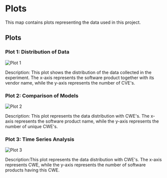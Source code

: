 # Plots

This map contains plots representing the data used in this project.

## Plots

### Plot 1: Distribution of Data

![Plot 1](plot/.png)

Description: This plot shows the distribution of the data collected in the experiment. The x-axis represents the software product together with its vendor name, while the y-axis represents the number of CVE's.

### Plot 2: Comparison of Models

![Plot 2](images/plot2.png)

Description: This plot represents the data distribution with CWE's. The x-axis represents the software product name, while the y-axis represents the number of unique CWE's.

### Plot 3: Time Series Analysis

![Plot 3](images/plot3.png)

Description:This plot represents the data distribution with CWE's. The x-axis represents CWE, while the y-axis represents the number of software products having this CWE. 
